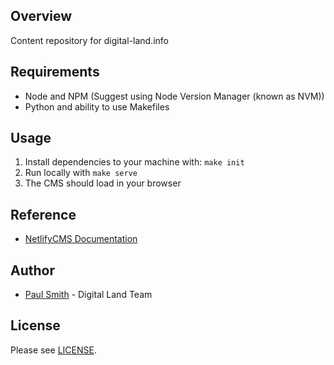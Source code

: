 ## Overview

Content repository for digital-land.info

## Requirements

- Node and NPM (Suggest using Node Version Manager (known as NVM))
- Python and ability to use Makefiles

## Usage

1. Install dependencies to your machine with: `make init`
2. Run locally with `make serve`
3. The CMS should load in your browser

## Reference

- [NetlifyCMS Documentation](https://www.netlifycms.org/docs/intro/)

## Author

- [Paul Smith](https://twitter.com/paulmsmith) - Digital Land Team

## License

Please see [LICENSE](LICENSE).

